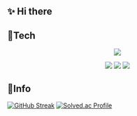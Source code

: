 

## ✨ Hi there 

 
## 🔧Tech 


<p align="center">
  <a href="https://skillicons.dev">
    <img src="https://skillicons.dev/icons?i=cpp,cs,css,html,js,java,spring,py,unity,unreal,linux,aws,lua" />
  </a>
</p>

<div align=center>
  <img src="https://img.shields.io/badge/DirectX12-499848.svg?style=flat-square&logo=&logoColor=white">
  <img src="https://img.shields.io/badge/OpenGL-5586a4.svg?style=flat-square&logo=OpenGL&logoColor=white">
  <img src="https://img.shields.io/badge/Android%20Studio-3ddC84.svg?style=flat-square&logo=Android%20Studio&logoColor=white">
</div>
  
## 🌟Info

[![GitHub Streak](https://streak-stats.demolab.com?user=gyowoo1113&locale=ko)](https://git.io/streak-stats)
[![Solved.ac Profile](http://mazassumnida.wtf/api/v2/generate_badge?boj=yereube)](https://solved.ac/yereube)

<div align=center>
</div>



